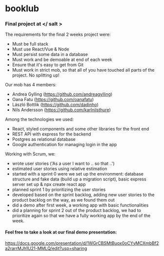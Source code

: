 # booklub


### Final project at </ salt >

The requirements for the final 2 weeks project were:

- Must be full stack
- Must use React/Vue & Node
- Must persist some data in a database
- Must work and be demoable at end of each week
- Ensure that it's easy to get from Git
- Must work in strict mob, so that all of you have touched all parts of the project. No splitting up!

Our mob has 4 members:
- Andrea Gylling (https://github.com/andreagylling)
- Oana Fatu (https://github.com/oanafatu)
- László Bottlik (https://github.com/dadinho)
- Nils Andersson (https://github.com/karlnilsthure)

Among the technologies we used:
- React, styled components and some other libraries for the front end
- REST API with express for the backend 
- Postgres as relational database
- Google authentication for managing login in the app

Working with Scrum, we: 
- wrote user stories ('As a user I want to .. so that ..')
- estimated user stories using relative estimation
- started with a sprint 0 were we set up the environment: database structure and fake data (build up a migration script), basic express server set up & npx create react app
- planned sprint 1 by prioritizing the user stories
- developed based on the sprint backlog, adding new user stories to the product backlog on the way, as we found them out
- did a demo after first week, a working app with basic functionalities
- did a planning for sprint 2 out of the product backlog, we had to prioritize again so that we have a fully working app by the end of the week.


#### Feel free to take a look at our final demo presentation:
https://docs.google.com/presentation/d/1WGrCBSMtBuox0oCYyMCXmbBf2a2rarrMJh1U21-MMLQ/edit?usp=sharing
